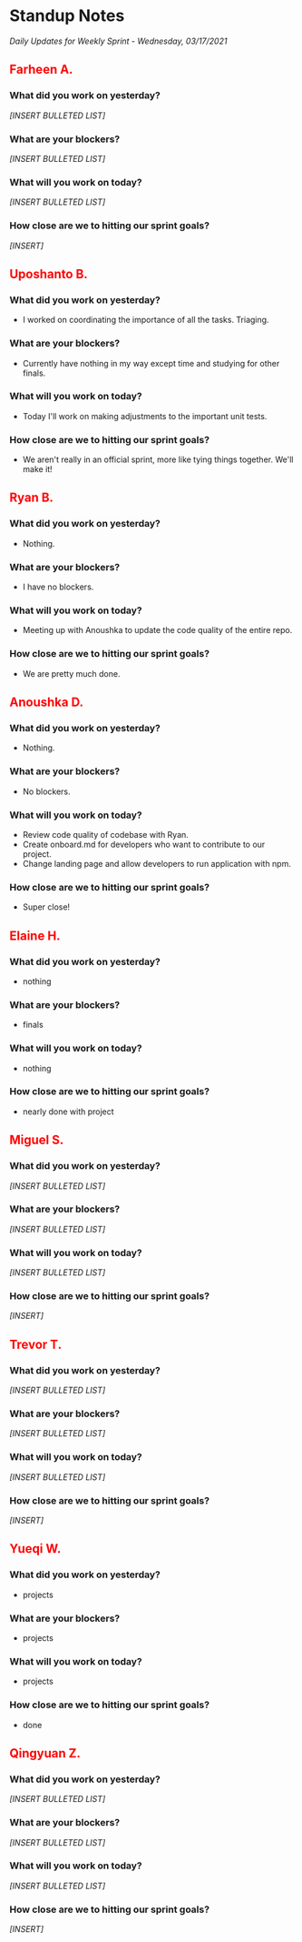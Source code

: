 # Standup Notes

_Daily Updates for Weekly Sprint - Wednesday, 03/17/2021_

## <span style="color: red;">Farheen A.</span>

### What did you work on yesterday?

_[INSERT BULLETED LIST]_

### What are your blockers?

_[INSERT BULLETED LIST]_

### What will you work on today?

_[INSERT BULLETED LIST]_

### How close are we to hitting our sprint goals?

_[INSERT]_

## <span style="color: red;">Uposhanto B.</span>

### What did you work on yesterday?

- I worked on coordinating the importance of all the tasks. Triaging.

### What are your blockers?

- Currently have nothing in my way except time and studying for other finals.

### What will you work on today?

- Today I'll work on making adjustments to the important unit tests.

### How close are we to hitting our sprint goals?

- We aren't really in an official sprint, more like tying things together. We'll make it!

## <span style="color: red;">Ryan B.</span>

### What did you work on yesterday?

- Nothing.

### What are your blockers?

- I have no blockers.

### What will you work on today?

- Meeting up with Anoushka to update the code quality of the entire repo.

### How close are we to hitting our sprint goals?

- We are pretty much done.

## <span style="color: red;">Anoushka D.</span>

### What did you work on yesterday?

- Nothing.

### What are your blockers?

- No blockers.

### What will you work on today?

- Review code quality of codebase with Ryan.
- Create onboard.md for developers who want to contribute to our project.
- Change landing page and allow developers to run application with npm.

### How close are we to hitting our sprint goals?

- Super close!

## <span style="color: red;">Elaine H.</span>

### What did you work on yesterday?

- nothing

### What are your blockers?

- finals

### What will you work on today?

- nothing

### How close are we to hitting our sprint goals?

- nearly done with project

## <span style="color: red;">Miguel S.</span>

### What did you work on yesterday?

_[INSERT BULLETED LIST]_

### What are your blockers?

_[INSERT BULLETED LIST]_

### What will you work on today?

_[INSERT BULLETED LIST]_

### How close are we to hitting our sprint goals?

_[INSERT]_

## <span style="color: red;">Trevor T.</span>

### What did you work on yesterday?

_[INSERT BULLETED LIST]_

### What are your blockers?

_[INSERT BULLETED LIST]_

### What will you work on today?

_[INSERT BULLETED LIST]_

### How close are we to hitting our sprint goals?

_[INSERT]_

## <span style="color: red;">Yueqi W.</span>

### What did you work on yesterday?

- projects

### What are your blockers?

- projects

### What will you work on today?

- projects

### How close are we to hitting our sprint goals?

- done

## <span style="color: red;">Qingyuan Z.</span>

### What did you work on yesterday?

_[INSERT BULLETED LIST]_

### What are your blockers?

_[INSERT BULLETED LIST]_

### What will you work on today?

_[INSERT BULLETED LIST]_

### How close are we to hitting our sprint goals?

_[INSERT]_
